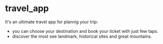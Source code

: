 # travel_app

It's an ultimate travel app for plannig your trip:
- you can choose your destination and book your ticket with just few taps.
- discover the most see landmark, historical sites and great mountains.


